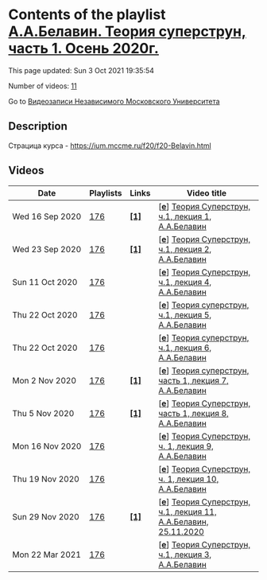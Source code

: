# Contents of the playlist [А.А.Белавин. Теория суперструн, часть 1. Осень 2020г.](https://www.youtube.com/playlist?list=PLp9ABVh6_x4Gdgmc7nYG4AsglnJ88U9x9)

This page updated: Sun 3 Oct 2021 19:35:54

Number of videos: [11](#videos)

Go to [Видеозаписи Независимого Московского Университета](../README.md)

## Description

Страцица курса - <https://ium.mccme.ru/f20/f20-Belavin.html>

## Videos

|Date|Playlists|Links|Video title|
|---|---|---|---|
| Wed&nbsp;16&nbsp;Sep&nbsp;2020 | [176](../playlists/176 "А.А.Белавин. Теория суперструн, часть 1. Осень 2020г.") | [**[1]**](https://ium.mccme.ru/f20/f20-Belavin.html) | [[**e**](https://studio.youtube.com/video/GmvQZVDWA0Y/edit "Edit")] [Теория Суперструн, ч.1, лекция 1, А.А.Белавин](https://www.youtube.com/watch?v=GmvQZVDWA0Y&list=PLp9ABVh6_x4Gdgmc7nYG4AsglnJ88U9x9 "подробности: https://ium.mccme.ru/f20/f20-Belavin.html") |
| Wed&nbsp;23&nbsp;Sep&nbsp;2020 | [176](../playlists/176 "А.А.Белавин. Теория суперструн, часть 1. Осень 2020г.") | [**[1]**](https://ium.mccme.ru/f20/f20-Belavin.html) | [[**e**](https://studio.youtube.com/video/RfmCpZYbyiU/edit "Edit")] [Теория Суперструн, ч.1, лекция 2, А.А.Белавин](https://www.youtube.com/watch?v=RfmCpZYbyiU&list=PLp9ABVh6_x4Gdgmc7nYG4AsglnJ88U9x9 "подробности: https://ium.mccme.ru/f20/f20-Belavin.html") |
| Sun&nbsp;11&nbsp;Oct&nbsp;2020 | [176](../playlists/176 "А.А.Белавин. Теория суперструн, часть 1. Осень 2020г.") |  | [[**e**](https://studio.youtube.com/video/vV7LfaZdRMk/edit "Edit")] [Теория Суперструн, ч.1, лекция 4, А.А.Белавин](https://www.youtube.com/watch?v=vV7LfaZdRMk&list=PLp9ABVh6_x4Gdgmc7nYG4AsglnJ88U9x9) |
| Thu&nbsp;22&nbsp;Oct&nbsp;2020 | [176](../playlists/176 "А.А.Белавин. Теория суперструн, часть 1. Осень 2020г.") |  | [[**e**](https://studio.youtube.com/video/KICbGZxrTk4/edit "Edit")] [Теория суперструн, ч.1, лекция 5, А.А.Белавин](https://www.youtube.com/watch?v=KICbGZxrTk4&list=PLp9ABVh6_x4Gdgmc7nYG4AsglnJ88U9x9) |
| Thu&nbsp;22&nbsp;Oct&nbsp;2020 | [176](../playlists/176 "А.А.Белавин. Теория суперструн, часть 1. Осень 2020г.") |  | [[**e**](https://studio.youtube.com/video/nbW29dkbSls/edit "Edit")] [Теория суперструн, ч.1, лекция 6, А.А.Белавин](https://www.youtube.com/watch?v=nbW29dkbSls&list=PLp9ABVh6_x4Gdgmc7nYG4AsglnJ88U9x9) |
| Mon&nbsp;2&nbsp;Nov&nbsp;2020 | [176](../playlists/176 "А.А.Белавин. Теория суперструн, часть 1. Осень 2020г.") | [**[1]**](https://ium.mccme.ru/f20/f20-Belavin.html) | [[**e**](https://studio.youtube.com/video/VV_3UHFRFqg/edit "Edit")] [Теория суперструн, часть 1, лекция 7, А.А.Белавин](https://www.youtube.com/watch?v=VV_3UHFRFqg&list=PLp9ABVh6_x4Gdgmc7nYG4AsglnJ88U9x9 "Страница курса - https://ium.mccme.ru/f20/f20-Belavin.html") |
| Thu&nbsp;5&nbsp;Nov&nbsp;2020 | [176](../playlists/176 "А.А.Белавин. Теория суперструн, часть 1. Осень 2020г.") | [**[1]**](https://ium.mccme.ru/f20/f20-Belavin.html) | [[**e**](https://studio.youtube.com/video/1XfuaKLCh0w/edit "Edit")] [Теория Суперструн, часть 1, лекция 8, А.А.Белавин](https://www.youtube.com/watch?v=1XfuaKLCh0w&list=PLp9ABVh6_x4Gdgmc7nYG4AsglnJ88U9x9 "Страница курса - https://ium.mccme.ru/f20/f20-Belavin.html") |
| Mon&nbsp;16&nbsp;Nov&nbsp;2020 | [176](../playlists/176 "А.А.Белавин. Теория суперструн, часть 1. Осень 2020г.") |  | [[**e**](https://studio.youtube.com/video/okXn-DjNitU/edit "Edit")] [Теория Суперструн, ч. 1, лекция 9, А.А.Белавин](https://www.youtube.com/watch?v=okXn-DjNitU&list=PLp9ABVh6_x4Gdgmc7nYG4AsglnJ88U9x9) |
| Thu&nbsp;19&nbsp;Nov&nbsp;2020 | [176](../playlists/176 "А.А.Белавин. Теория суперструн, часть 1. Осень 2020г.") |  | [[**e**](https://studio.youtube.com/video/4j7QukDuCTM/edit "Edit")] [Теория Суперструн, ч. 1, лекция 10, А.А.Белавин](https://www.youtube.com/watch?v=4j7QukDuCTM&list=PLp9ABVh6_x4Gdgmc7nYG4AsglnJ88U9x9) |
| Sun&nbsp;29&nbsp;Nov&nbsp;2020 | [176](../playlists/176 "А.А.Белавин. Теория суперструн, часть 1. Осень 2020г.") | [**[1]**](https://ium.mccme.ru/f20/f20-Belavin.html) | [[**e**](https://studio.youtube.com/video/eARcgml8bfw/edit "Edit")] [Теория Суперструн, ч.1, лекция 11, А.А.Белавин, 25.11.2020](https://www.youtube.com/watch?v=eARcgml8bfw&list=PLp9ABVh6_x4Gdgmc7nYG4AsglnJ88U9x9 "Страница курса - https://ium.mccme.ru/f20/f20-Belavin.html") |
| Mon&nbsp;22&nbsp;Mar&nbsp;2021 | [176](../playlists/176 "А.А.Белавин. Теория суперструн, часть 1. Осень 2020г.") |  | [[**e**](https://studio.youtube.com/video/OuxQbq67Y5s/edit "Edit")] [Теория Суперструн, ч.1, лекция 3, А.А.Белавин](https://www.youtube.com/watch?v=OuxQbq67Y5s&list=PLp9ABVh6_x4Gdgmc7nYG4AsglnJ88U9x9) |
